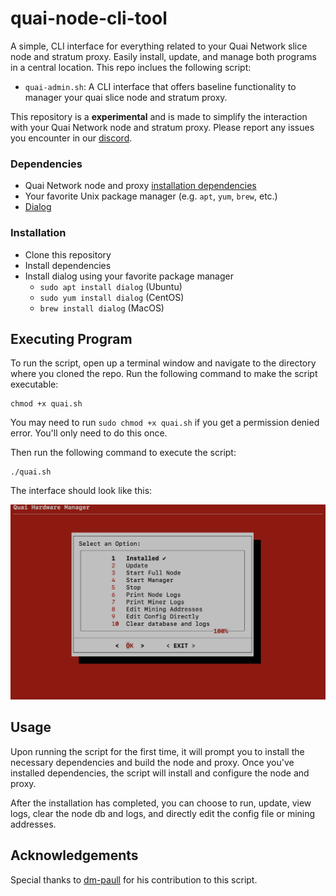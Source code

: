 # quai-node-cli-tool

A simple, CLI interface for everything related to your Quai Network slice node and stratum proxy. Easily install, update, and manage both programs in a central location. This repo inclues the following script:

- `quai-admin.sh`: A CLI interface that offers baseline functionality to manager your quai slice node and stratum proxy.

This repository is a **experimental** and is made to simplify the interaction with your Quai Network node and stratum proxy. Please report any issues you encounter in our [discord](https://discord.gg/quai).

### Dependencies

- Quai Network node and proxy [installation dependencies](https://docs.quai.network/node/node-overview/run-a-node#install-dependencies)
- Your favorite Unix package manager (e.g. `apt`, `yum`, `brew`, etc.)
- [Dialog](https://invisible-island.net/dialog/#synopsis)

### Installation

- Clone this repository
- Install dependencies
- Install dialog using your favorite package manager
  - `sudo apt install dialog` (Ubuntu)
  - `sudo yum install dialog` (CentOS)
  - `brew install dialog` (MacOS)

## Executing Program

To run the script, open up a terminal window and navigate to the directory where you cloned the repo.
Run the following command to make the script executable:

```
chmod +x quai.sh
```

You may need to run `sudo chmod +x quai.sh` if you get a permission denied error. You'll only need to do this once.

Then run the following command to execute the script:

```
./quai.sh
```

The interface should look like this:

![quai.sh](./Screenshots/quaish.png)

## Usage

Upon running the script for the first time, it will prompt you to install the necessary dependencies and build the node and proxy. Once you've installed dependencies, the script will install and configure the node and proxy.

After the installation has completed, you can choose to run, update, view logs, clear the node db and logs, and directly edit the config file or mining addresses.

## Acknowledgements

Special thanks to [dm-paull](https://github.com/dm-paull) for his contribution to this script.
